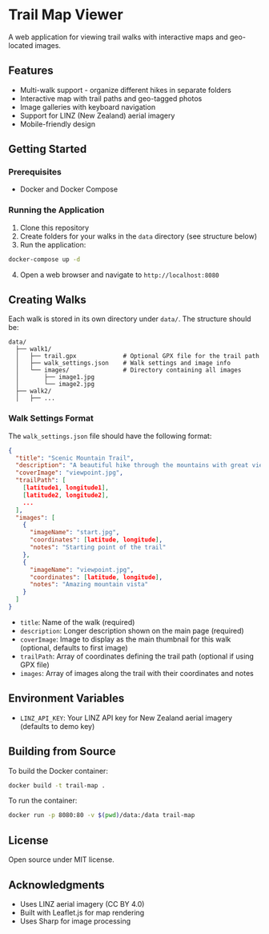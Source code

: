 # Trail Map Viewer

A web application for viewing trail walks with interactive maps and geo-located images.

## Features

- Multi-walk support - organize different hikes in separate folders
- Interactive map with trail paths and geo-tagged photos
- Image galleries with keyboard navigation
- Support for LINZ (New Zealand) aerial imagery
- Mobile-friendly design

## Getting Started

### Prerequisites

- Docker and Docker Compose

### Running the Application

1. Clone this repository
2. Create folders for your walks in the `data` directory (see structure below)
3. Run the application:

```bash
docker-compose up -d
```

4. Open a web browser and navigate to `http://localhost:8080`

## Creating Walks

Each walk is stored in its own directory under `data/`. The structure should be:

```
data/
  ├── walk1/
  │   ├── trail.gpx             # Optional GPX file for the trail path
  │   ├── walk_settings.json    # Walk settings and image info
  │   └── images/               # Directory containing all images
  │       ├── image1.jpg
  │       └── image2.jpg
  ├── walk2/
  │   ├── ...
```

### Walk Settings Format

The `walk_settings.json` file should have the following format:

```json
{
  "title": "Scenic Mountain Trail",
  "description": "A beautiful hike through the mountains with great views",
  "coverImage": "viewpoint.jpg",
  "trailPath": [
    [latitude1, longitude1],
    [latitude2, longitude2],
    ...
  ],
  "images": [
    {
      "imageName": "start.jpg",
      "coordinates": [latitude, longitude],
      "notes": "Starting point of the trail"
    },
    {
      "imageName": "viewpoint.jpg",
      "coordinates": [latitude, longitude],
      "notes": "Amazing mountain vista"
    }
  ]
}
```

- `title`: Name of the walk (required)
- `description`: Longer description shown on the main page (required)
- `coverImage`: Image to display as the main thumbnail for this walk (optional, defaults to first image)
- `trailPath`: Array of coordinates defining the trail path (optional if using GPX file)
- `images`: Array of images along the trail with their coordinates and notes

## Environment Variables

- `LINZ_API_KEY`: Your LINZ API key for New Zealand aerial imagery (defaults to demo key)

## Building from Source

To build the Docker container:

```bash
docker build -t trail-map .
```

To run the container:

```bash
docker run -p 8080:80 -v $(pwd)/data:/data trail-map
```

## License

Open source under MIT license.

## Acknowledgments

- Uses LINZ aerial imagery (CC BY 4.0)
- Built with Leaflet.js for map rendering
- Uses Sharp for image processing



